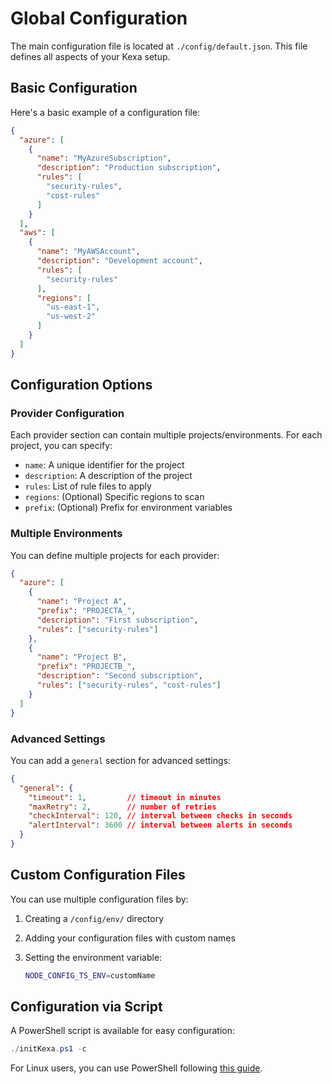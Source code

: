 # Global Configuration

The main configuration file is located at `./config/default.json`. This file defines all aspects of your Kexa setup.

## Basic Configuration

Here's a basic example of a configuration file:

```json
{
  "azure": [
    {
      "name": "MyAzureSubscription",
      "description": "Production subscription",
      "rules": [
        "security-rules",
        "cost-rules"
      ]
    }
  ],
  "aws": [
    {
      "name": "MyAWSAccount",
      "description": "Development account",
      "rules": [
        "security-rules"
      ],
      "regions": [
        "us-east-1",
        "us-west-2"
      ]
    }
  ]
}
```

## Configuration Options

### Provider Configuration

Each provider section can contain multiple projects/environments. For each project, you can specify:

- `name`: A unique identifier for the project
- `description`: A description of the project
- `rules`: List of rule files to apply
- `regions`: (Optional) Specific regions to scan
- `prefix`: (Optional) Prefix for environment variables

### Multiple Environments

You can define multiple projects for each provider:

```json
{
  "azure": [
    {
      "name": "Project A",
      "prefix": "PROJECTA_",
      "description": "First subscription",
      "rules": ["security-rules"]
    },
    {
      "name": "Project B",
      "prefix": "PROJECTB_",
      "description": "Second subscription",
      "rules": ["security-rules", "cost-rules"]
    }
  ]
}
```

### Advanced Settings

You can add a `general` section for advanced settings:

```json
{
  "general": {
    "timeout": 1,         // timeout in minutes
    "maxRetry": 2,        // number of retries
    "checkInterval": 120, // interval between checks in seconds
    "alertInterval": 3600 // interval between alerts in seconds
  }
}
```

## Custom Configuration Files

You can use multiple configuration files by:

1. Creating a `/config/env/` directory
2. Adding your configuration files with custom names
3. Setting the environment variable:

   ```bash
   NODE_CONFIG_TS_ENV=customName
   ```

## Configuration via Script

A PowerShell script is available for easy configuration:

```powershell
./initKexa.ps1 -c
```

For Linux users, you can use PowerShell following [this guide](https://learn.microsoft.com/en-us/powershell/scripting/install/installing-powershell-on-linux?view=powershell-7.4).
